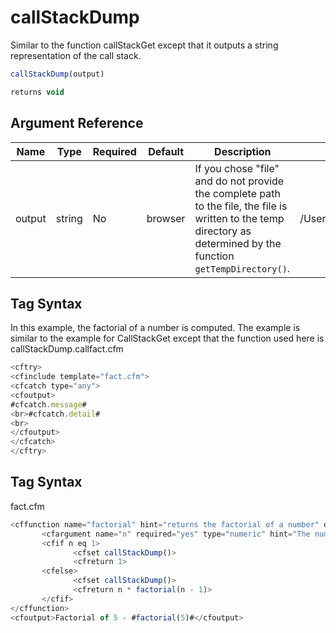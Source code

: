 # callStackDump

Similar to the function callStackGet except that it outputs a string representation of the call stack.

```javascript
callStackDump(output)
```

```javascript
returns void
```

## Argument Reference

| Name | Type | Required | Default | Description | Values |
| --- | --- | --- | --- | --- | --- |
| output | string | No | browser | If you chose "file" and do not provide the complete path to the file, the file is written to the temp directory as determined by the function `getTempDirectory()`. | /Users/garethedwards/development/github/cfdocs/docs/functions/callstackdump.md|file |

## Tag Syntax

In this example, the factorial of a number is computed. The example is similar to the example for CallStackGet except that the function used here is callStackDump.callfact.cfm

```javascript
<cftry>
<cfinclude template="fact.cfm">
<cfcatch type="any">
<cfoutput>
#cfcatch.message#
<br>#cfcatch.detail#
<br>
</cfoutput>
</cfcatch>
</cftry>
```

## Tag Syntax

fact.cfm

```javascript
<cffunction name="factorial" hint="returns the factorial of a number" output="true">
       <cfargument name="n" required="yes" type="numeric" hint="The number for which the factorial is returned" />
       <cfif n eq 1>
              <cfset callStackDump()>
              <cfreturn 1>
       <cfelse>
              <cfset callStackDump()>
              <cfreturn n * factorial(n - 1)>
       </cfif>
</cffunction>
<cfoutput>Factorial of 5 - #factorial(5)#</cfoutput>
```
